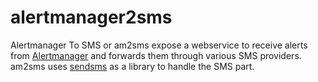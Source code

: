 # alertmanager2sms

Alertmanager To SMS or am2sms expose a webservice to receive alerts from [Alertmanager](https://prometheus.io/docs/alerting/alertmanager/)
and forwards them through various SMS providers. am2sms uses [sendsms](https://github.com/StephaneBunel/sendsms) as a library to handle the SMS part.
